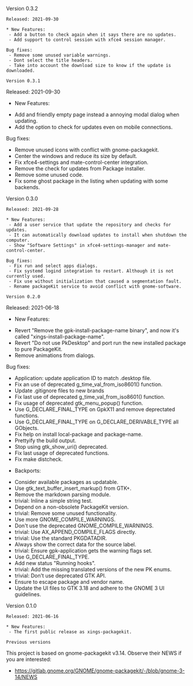 Version 0.3.2
~~~~~~~~~~~~~
Released: 2021-09-30

* New Features:
 - Add a button to check again when it says there are no updates.
 - Add support to control session with xfce4 session manager.

Bug fixes:
 - Remove some unused variable warnings.
 - Dont select the title headers.
 - Take into account the download size to know if the update is downloaded.

Version 0.3.1
~~~~~~~~~~~~~
Released: 2021-09-30

* New Features:
 - Add and friendly empty page instead a annoying modal dialog when updating.
 - Add the option to check for updates even on mobile connections.

Bug fixes:
 - Remove unused icons with conflict with gnome-packagekit.
 - Center the windows and reduce its size by default.
 - Fix xfce4-settings and mate-control-center integration.
 - Remove the check for updates from Package installer.
 - Remove some unused code.
 - Fix some ghost package in the listing when updating with some backends.

Version 0.3.0
~~~~~~~~~~~~~
Released: 2021-09-28

* New Features:
 - Add a user service that update the repository and checks for updates.
 - It can automatically download updates to install when shutdown the computer.
 - Show "Software Settings" in xfce4-settings-manager and mate-control-center.

Bug fixes:
 - Fix run and select apps dialogs.
 - Fix systemd logind integration to restart. Although it is not currently used.
 - Fix use without initialization that caused a segmentation fault.
 - Rename packageKit service to avoid conflict with gnome-software.

Version 0.2.0
~~~~~~~~~~~~~
Released: 2021-06-18

* New Features:
 - Revert "Remove the gpk-install-package-name binary", and now it's called
   "xings-install-package-name".
 - Revert "Do not use PkDesktop" and port run the new installed package to pure
   PackageKit.
 - Remove animations from dialogs.

Bug fixes:
 - Application: update application ID to match .desktop file.
 - Fix an use of deprecated g_time_val_from_iso8601() function.
 - Update .gitignore files to new brands
 - Fix last use of deprecated g_time_val_from_iso8601() function.
 - Fix usage of deprecated gtk_menu_popup() function.
 - Use G_DECLARE_FINAL_TYPE on GpkX11 and remove deprectated functions.
 - Use G_DECLARE_FINAL_TYPE on G_DECLARE_DERIVABLE_TYPE all GObjects.
 - Fix help on install local-package and package-name.
 - Prettyify the build output.
 - Stop using gtk_show_uri() deprecated.
 - Fix last usage of deprecated functions.
 - Fix make distcheck.

* Backports:
 - Consider available packages as updatable.
 - Use gtk_text_buffer_insert_markup() from GTK+.
 - Remove the markdown parsing module.
 - trivial: Inline a simple string test.
 - Depend on a non-obsolete PackageKit version.
 - trivial: Remove some unused functionality.
 - Use more GNOME_COMPILE_WARNINGS.
 - Don't use the deprecated GNOME_COMPILE_WARNINGS.
 - trivial: Use AX_APPEND_COMPILE_FLAGS directly.
 - trivial: Use the standard PKGDATADIR.
 - Always show the correct data for the source label.
 - trivial: Ensure gpk-application gets the warning flags set.
 - Use G_DECLARE_FINAL_TYPE.
 - Add new status "Running hooks".
 - trivial: Add the missing translated versions of the new PK enums.
 - trivial: Don't use deprecated GTK API.
 - Ensure to escape package and vendor name.
 - Update the UI files to GTK 3.18 and adhere to the GNOME 3 UI guidelines.

Version 0.1.0
~~~~~~~~~~~~~
Released: 2021-06-16

* New Features:
 - The first public release as xings-packagekit.

Previous versions
~~~~~~~~~~~~~~~~~
This project is based on gnome-packagekit v3.14. Observe their NEWS if you are
interested:
* https://gitlab.gnome.org/GNOME/gnome-packagekit/-/blob/gnome-3-14/NEWS
